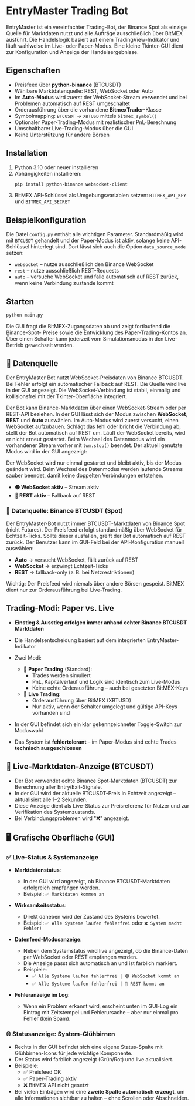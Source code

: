 # EntryMaster Trading Bot

EntryMaster ist ein vereinfachter Trading-Bot, der Binance Spot als einzige Quelle
für Marktdaten nutzt und alle Aufträge ausschließlich über BitMEX ausführt. Die
Handelslogik basiert auf einem TradingView-Indikator und läuft wahlweise im Live-
 oder Paper-Modus. Eine kleine Tkinter-GUI dient zur Konfiguration und Anzeige der
Handelsergebnisse.

## Eigenschaften
* Preisfeed über **python-binance** (BTCUSDT)
* Wählbare Marktdatenquelle: REST, WebSocket oder Auto
* Im **Auto-Modus** wird zuerst der WebSocket-Stream verwendet und bei Problemen
  automatisch auf REST umgeschaltet
* Orderausführung über die vorhandene **BitmexTrader**-Klasse
* Symbolmapping: `BTCUSDT` → `XBTUSD` mittels `bitmex_symbol()`
* Optionaler Paper-Trading-Modus mit realistischer PnL-Berechnung
* Umschaltbarer Live-Trading-Modus über die GUI
* Keine Unterstützung für andere Börsen

## Installation
1. Python 3.10 oder neuer installieren
2. Abhängigkeiten installieren:
   ```bash
   pip install python-binance websocket-client
   ```
3. BitMEX API-Schlüssel als Umgebungsvariablen setzen:
   `BITMEX_API_KEY` und `BITMEX_API_SECRET`

## Beispielkonfiguration
Die Datei `config.py` enthält alle wichtigen Parameter. Standardmäßig wird mit
`BTCUSDT` gehandelt und der Paper-Modus ist aktiv, solange keine API-Schlüssel
hinterlegt sind. Dort lässt sich auch die Option `data_source_mode` setzen:

- `websocket` – nutze ausschließlich den Binance WebSocket
- `rest` – nutze ausschließlich REST-Requests
- `auto` – versuche WebSocket und falle automatisch auf REST zurück, wenn keine Verbindung zustande kommt


## Starten
```bash
python main.py
```
Die GUI fragt die BitMEX-Zugangsdaten ab und zeigt fortlaufend die Binance-Spot-
Preise sowie die Entwicklung des Paper-Trading-Kontos an. Über einen Schalter kann jederzeit vom Simulationsmodus in den Live-Betrieb gewechselt werden.

## 📡 Datenquelle

Der EntryMaster Bot nutzt WebSocket-Preisdaten von Binance BTCUSDT. Bei Fehler erfolgt ein automatischer Fallback auf REST. Die Quelle wird live in der GUI angezeigt. Die WebSocket-Verbindung ist stabil, einmalig und kollisionsfrei mit der Tkinter-Oberfläche integriert.

Der Bot kann Binance-Marktdaten über einen WebSocket-Stream oder per REST-API beziehen.
In der GUI lässt sich der Modus zwischen **WebSocket**, **REST** und **Auto** auswählen.
Im Auto-Modus wird zuerst versucht, einen WebSocket aufzubauen. Schlägt das fehl oder bricht die Verbindung ab, stellt der Bot automatisch auf REST um. Läuft der WebSocket bereits, wird er nicht erneut gestartet. Beim Wechsel des Datenmodus wird ein vorhandener Stream vorher mit `twm.stop()` beendet. Der aktuell genutzte Modus wird in der GUI angezeigt:

Der WebSocket wird nur einmal gestartet und bleibt aktiv, bis der Modus geändert wird. Beim Wechsel des Datenmodus werden laufende Streams sauber beendet, damit keine doppelten Verbindungen entstehen.

- **🟢 WebSocket aktiv** – Stream aktiv
- **🔴 REST aktiv** – Fallback auf REST

### 📡 Datenquelle: Binance BTCUSDT (Spot)
Der EntryMaster-Bot nutzt immer BTCUSDT-Marktdaten von Binance Spot (nicht Futures). Der Preisfeed erfolgt standardmäßig über WebSocket für Echtzeit-Ticks. Sollte dieser ausfallen, greift der Bot automatisch auf REST zurück. Der Benutzer kann im GUI-Feld bei der API-Konfiguration manuell auswählen:

- **Auto** → versucht WebSocket, fällt zurück auf REST
- **WebSocket** → erzwingt Echtzeit-Ticks
- **REST** → fallback-only (z. B. bei Netzrestriktionen)

Wichtig: Der Preisfeed wird niemals über andere Börsen gespeist. BitMEX dient nur zur Orderausführung bei Live-Trading.

## Trading-Modi: Paper vs. Live

- **Einstieg & Ausstieg erfolgen immer anhand echter Binance BTCUSDT Marktdaten**
- Die Handelsentscheidung basiert auf dem integrierten EntryMaster-Indikator
- Zwei Modi:
  - 🧪 **Paper Trading** (Standard):
    - Trades werden simuliert
    - PnL, Kapitalverlauf und Logik sind identisch zum Live-Modus
    - Keine echte Orderausführung – auch bei gesetzten BitMEX-Keys
  - 💼 **Live Trading**:
    - Orderausführung über BitMEX (XBTUSD)
    - Nur aktiv, wenn der Schalter umgelegt und gültige API-Keys vorhanden sind

- In der GUI befindet sich ein klar gekennzeichneter Toggle-Switch zur Moduswahl
- Das System ist **fehlertolerant** – im Paper-Modus sind echte Trades **technisch ausgeschlossen**

## 📡 Live-Marktdaten-Anzeige (BTCUSDT)

- Der Bot verwendet echte Binance Spot-Marktdaten (BTCUSDT) zur Berechnung aller Entry/Exit-Signale.
- In der GUI wird der aktuelle BTCUSDT-Preis in Echtzeit angezeigt – aktualisiert alle 1–2 Sekunden.
- Diese Anzeige dient als Live-Status zur Preisreferenz für Nutzer und zur Verifikation des Systemzustands.
- Bei Verbindungsproblemen wird "❌" angezeigt.

## 🖥️ Grafische Oberfläche (GUI)

### ✅ Live-Status & Systemanzeige

- **Marktdatenstatus**:
  - In der GUI wird angezeigt, ob Binance BTCUSDT-Marktdaten erfolgreich empfangen werden.
  - Beispiel: `✅ Marktdaten kommen an`

- **Wirksamkeitsstatus**:
  - Direkt daneben wird der Zustand des Systems bewertet.
  - Beispiel: `✅ Alle Systeme laufen fehlerfrei` oder `❌ System macht Fehler!`
- **Datenfeed-Modusanzeige**:
  - Neben dem Systemstatus wird live angezeigt, ob die Binance-Daten 
    per WebSocket oder REST empfangen werden.
  - Die Anzeige passt sich automatisch an und ist farblich markiert.
  - Beispiele:
    - `✅ Alle Systeme laufen fehlerfrei | 🟢 WebSocket kommt an`
    - `✅ Alle Systeme laufen fehlerfrei | 🔴 REST kommt an`

- **Fehleranzeige im Log**:
  - Wenn ein Problem erkannt wird, erscheint unten im GUI-Log ein Eintrag mit Zeitstempel und Fehlerursache – aber nur einmal pro Fehler (kein Spam).

### 🌐 Statusanzeige: System-Glühbirnen

- Rechts in der GUI befindet sich eine eigene Status-Spalte mit Glühbirnen-Icons
  für jede wichtige Komponente.
- Der Status wird farblich angezeigt (Grün/Rot) und live aktualisiert.
- Beispiele:
  - ✅ Preisfeed OK
  - ✅ Paper-Trading aktiv
  - ❌ BitMEX API nicht gesetzt
- Bei vielen Einträgen wird eine **zweite Spalte automatisch erzeugt**, um alle
  Informationen sichtbar zu halten – ohne Scrollen oder Abschneiden.

